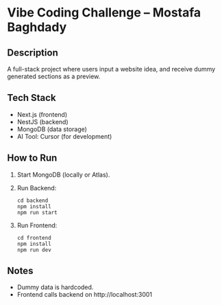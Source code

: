 # Vibe Coding Challenge – Mostafa Baghdady

## Description
A full-stack project where users input a website idea, and receive dummy generated sections as a preview.

## Tech Stack
- Next.js (frontend)
- NestJS (backend)
- MongoDB (data storage)
- AI Tool: Cursor (for development)

## How to Run

1. Start MongoDB (locally or Atlas).

2. Run Backend:
   ```
   cd backend
   npm install
   npm run start
   ```

3. Run Frontend:
   ```
   cd frontend
   npm install
   npm run dev
   ```

## Notes
- Dummy data is hardcoded.
- Frontend calls backend on http://localhost:3001
